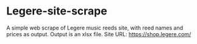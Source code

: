 # Legere-site-scrape
A simple web scrape of Legere music reeds site, with reed names and prices as output. 
Output is an xlsx file. 
Site URL: https://shop.legere.com/
